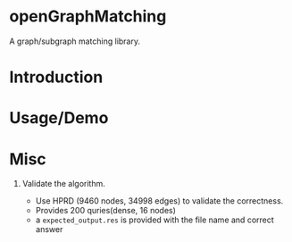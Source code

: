 # openGraphMatching

A graph/subgraph matching library.



# Introduction

# Usage/Demo

# Misc

1. Validate the algorithm.

   - Use HPRD (9460 nodes, 34998 edges) to validate the correctness.
   - Provides 200 quries(dense, 16 nodes)
   - a `expected_output.res` is provided with the file name and correct answer

   
